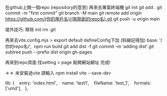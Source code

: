 在github上開一個repo (repository的意思)
再來去專案終端機
git init
git add .
git commit -m "first commit"
git branch -M main
git remote add origin https://github.com/(你的用戶名)/(剛剛創的repo名).git
git push -u origin main

堤外技巧:
移除 init
rm .git

再來去vite.config.mjs > export default defineConfig下加 (斜線記得加)
base: '/你的repo名/', 
npm run build
git add dist -f
git commit -m ‘adding dist’
git subtree push --prefix dist origin gh-pages

再來到repo頁面 找setting > page
點開網站網址
完成!

＊＊
未安裝過vite 請輸入 
npm install vite --save-dev

lib: {
   entry: 'index.html',
   name: 'test1',
   fileName: 'test_1',
   formats:['umd'],
  },

